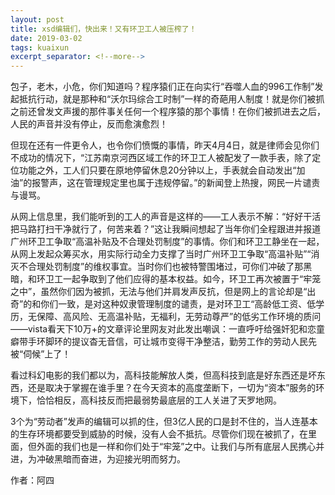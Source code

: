 ```yaml
---
layout: post
title: xsd编辑们，快出来！又有环卫工人被压榨了！ 
date: 2019-03-02
tags: kuaixun
excerpt_separator: <!--more-->
---
```


包子，老木，小危，你们知道吗？程序猿们正在向实行“吞噬人血的996工作制”发起抵抗行动，就是那种和“沃尔玛综合工时制”一样的奇葩用人制度！就是你们被抓之前还曾发文声援的那件事关任何一个程序猿的那个事情！在你们被抓进去之后，人民的声音并没有停止，反而愈演愈烈！

但现在还有一件更令人，也令你们愤慨的事情，昨天4月4日，就是律师会见你们不成功的情况下，“江苏南京河西区域工作的环卫工人被配发了一款手表，除了定位功能之外，工人们只要在原地停留休息20分钟以上，手表就会自动发出“加油”的报警声，这在管理规定里也属于违规停留。”的新闻登上热搜，网民一片谴责与谩骂。

从网上信息里，我们能听到的工人的声音是这样的——工人表示不解：“好好干活把马路打扫干净就行了，何苦来着？”这让我瞬间想起了当年你们全程跟进并报道广州环卫工争取“高温补贴及不合理处罚制度”的事情。你们和环卫工静坐在一起，从网上发起众筹买水，用实际行动全力支撑了当时广州环卫工争取“高温补贴”“消灭不合理处罚制度”的维权事宜。当时你们也被特警围堵过，可你们冲破了那黑暗，和环卫工一起争取到了他们应得的基本权益。如今，环卫工再次被置于“牢笼之中”，虽然你们因为被抓，无法与他们并肩发声反抗，但是网上的言论却是“出奇”的和你们一致，是对这种奴隶管理制度的谴责，是对环卫工“高龄低工资、低学历，无保障、高风险、无高温补贴，无福利，无劳动尊严”的低劣工作环境的质问——vista看天下10万+的文章评论里网友对此发出嘲讽：一直呼吁给强奸犯和恋童癖带手环脚环的提议杳无音信，可让城市变得干净整洁，勤劳工作的劳动人民先被“伺候”上了！

看过科幻电影的我们都以为，高科技能解放人类，但高科技到底是好东西还是坏东西，还是取决于掌握在谁手里？在今天资本的高度垄断下，一切为“资本”服务的环境下，恰恰相反，高科技反而把最弱势最底层的工人关进了天罗地网。

3个为“劳动者”发声的编辑可以抓的住，但3亿人民的口是封不住的，当人连基本的生存环境都要受到威胁的时候，没有人会不抵抗。尽管你们现在被抓了，在里面，但外面的我们也是一样和你们处于“牢笼”之中。让我们与所有底层人民携心并进，为冲破黑暗而奋进，为迎接光明而努力。

作者：阿四
